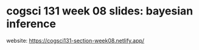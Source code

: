 # cogsci 131 week 08 slides: bayesian inference
website: https://cogsci131-section-week08.netlify.app/
